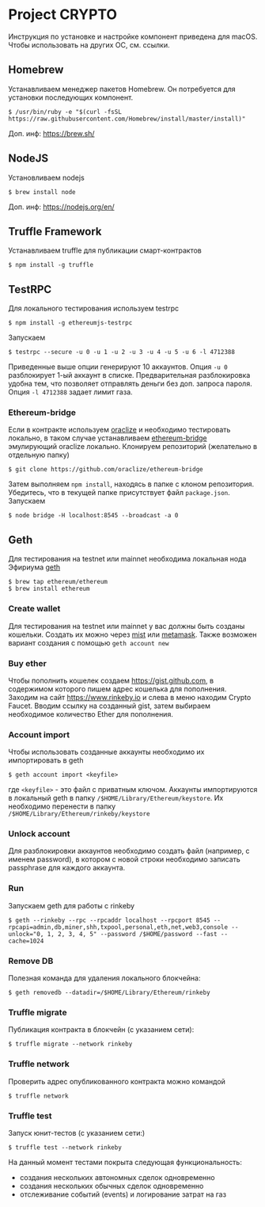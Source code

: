 # Project CRYPTO

Инструкция по установке и настройке компонент приведена для macOS. Чтобы использовать на других ОС, см. ссылки.

## Homebrew
Устанавливаем менеджер пакетов Homebrew. Он потребуется для установки последующих компонент.
```
$ /usr/bin/ruby -e "$(curl -fsSL https://raw.githubusercontent.com/Homebrew/install/master/install)"
```

Доп. инф: https://brew.sh/

## NodeJS
Установливаем nodejs
```
$ brew install node
```

Доп. инф: https://nodejs.org/en/

## Truffle Framework
Устанавливаем truffle для публикации смарт-контрактов
```
$ npm install -g truffle
```

## TestRPC
Для локального тестирования используем testrpc
```
$ npm install -g ethereumjs-testrpc
```

Запускаем
```
$ testrpc --secure -u 0 -u 1 -u 2 -u 3 -u 4 -u 5 -u 6 -l 4712388
```

Приведенные выше опции генерируют 10 аккаунтов. Опция `-u 0` разблокирует 1-ый аккаунт в списке. Предварительная разблокировка удобна тем, что позволяет отправлять деньги без доп. запроса пароля. Опция `-l 4712388` задает лимит газа.

### Ethereum-bridge
Если в контракте используем [oraclize](https://github.com/oraclize/ethereum-api) и необходимо тестировать локально, в таком случае устанавливаем [ethereum-bridge](https://github.com/oraclize/ethereum-bridge) эмулирующий oraclize локально. Клонируем репозиторий (желательно в отдельную папку)
```
$ git clone https://github.com/oraclize/ethereum-bridge
```
Затем выполняем `npm install`, находясь в папке с клоном репозитория. Убедитесь, что в текущей папке присутствует файл `package.json`. Запускаем
```
$ node bridge -H localhost:8545 --broadcast -a 0
```

## Geth
Для тестирования на testnet или mainnet необходима локальная нода Эфириума [geth](https://github.com/ethereum/go-ethereum/wiki/geth)
```
$ brew tap ethereum/ethereum
$ brew install ethereum
```

### Create wallet
Для тестирования на testnet или mainnet у вас должны быть созданы кошельки. Создать их можно через [mist](https://github.com/ethereum/mist/releases) или [metamask](https://metamask.io/). Также возможен вариант создания с помощью `geth account new`

### Buy ether
Чтобы пополнить кошелек создаем https://gist.github.com, в содержимом которого пишем адрес кошелька для пополнения. Заходим на сайт https://www.rinkeby.io и слева в меню находим Crypto Faucet. Вводим ссылку на созданный gist, затем выбираем необходимое количество Ether для пополнения.

### Account import
Чтобы использовать созданные аккаунты необходимо их импортировать в geth
```
$ geth account import <keyfile>
```
где `<keyfile>` - это файл с приватным ключом. Аккаунты импортируются в локальный geth в папку `/$HOME/Library/Ethereum/keystore`. Их необходимо перенести в папку `/$HOME/Library/Ethereum/rinkeby/keystore`

### Unlock account
Для разблокировки аккаунтов необходимо создать файл (например, с именем password), в котором с новой строки необходимо записать passphrase для каждого аккаунта.

### Run
Запускаем geth для работы с rinkeby
```
$ geth --rinkeby --rpc --rpcaddr localhost --rpcport 8545 --rpcapi=admin,db,miner,shh,txpool,personal,eth,net,web3,console --unlock="0, 1, 2, 3, 4, 5" --password /$HOME/password --fast --cache=1024
```

### Remove DB
Полезная команда для удаления локального блокчейна:
```
$ geth removedb --datadir=/$HOME/Library/Ethereum/rinkeby
```

### Truffle migrate
Публикация контракта в блокчейн (с указанием сети):
```
$ truffle migrate --network rinkeby
```

### Truffle network
Проверить адрес опубликованного контракта можно командой
```
$ truffle network
```

### Truffle test
Запуск юнит-тестов (с указанием сети:)
```
$ truffle test --network rinkeby
```

На данный момент тестами покрыта следующая функциональность:

* создания нескольких автономных сделок одновременно
* создания нескольких обычных сделок одновременно
* отслеживание событий (events) и логирование затрат на газ
